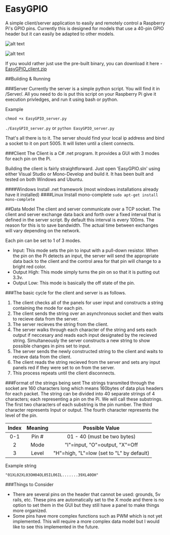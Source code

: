 # EasyGPIO
A simple client/server application to easily and remotely control a Raspberry Pi's GPIO pins.  Currently this is designed for models that use a 40-pin GPIO header but it can easily be adapted to other models.

![alt text](http://www.modernmetalproduction.com/wp-content/uploads/edd/2017/01/client-e1484251710962.png)

![alt text](http://www.modernmetalproduction.com/wp-content/uploads/2017/01/run.png)

If you would rather just use the pre-built binary, you can download it here - [EasyGPIO_client.zip](www.modernmetalproduction.com/free-downloads/EasyGPIO_client.zip)

##Building & Running

###Server
Currently the server is a simple python script. You will find it in /Server/.  All you need to do is put this script on your Raspberry Pi give it execution privledges, and run it using bash or python.

Example

`chmod +x EasyGPIO_server.py`

`./EasyGPIO_server.py` or  `python EasyGPIO_server.py`

That's all there is to it.  The server should find your local ip address and bind a socket to it on port 5005.  It will listen until a client connects.

###Client
The Client is a C# .net program. It provides a GUI with 3 modes for each pin on the Pi.

Building the client is fairly straightforward. Just open 'EasyGPIO.sln' using either Visual Studio or Mono-Develop and build it.  It has been built and tested on both Windows and Ubuntu.

####Windows
Install .net framework (most windows installations already have it installed)
####Linux
Install mono-complete `sudo apt-get install mono-complete`


##Data Model
The client and server communicate over a TCP socket. The client and server exchange data back and forth over a fixed interval that is defined in the server script.  By default this interval is every 100ms.  The reason for this is to save bandwidth.  The actual time between exchanges will vary depending on the network.

Each pin can be set to 1 of 3 modes.

+ Input: This mode sets the pin to input with a pull-down resistor. When the pin on the Pi detects an input, the server will send the appropriate data back to the client and the control area for that pin will change to a bright red color.
+ Output High: This mode simply turns the pin on so that it is putting out 3.3v.
+ Output Low: This mode is basically the off state of the pin.

###The basic cycle for the client and server is as follows.
1. The client checks all of the panels for user input and constructs a string containing the mode for each pin.
2. The client sends the string over an asynchronous socket and then waits to recieve data from the server.
3. The server recieves the string from the client.
4. The server walks through each character of the string and sets each output if neccesary and reads each input designated by the recieved string.  Simultaneously the server constructs a new string to show possible changes in pins set to input.
5. The server sends the newly constructed string to the client and waits to recieve data from the client.
6. The client reads the string recieved from the server and sets any input panels red if they were set to on from the server.
7. This process repeats until the client disconnects.

###Format of the strings being sent
The strings transmited through the socket are 160 characters long which means 160bytes of data plus headers for each packet. The string can be divided into 40 separate strings of 4 characters; each representing a pin on the Pi. We will call these substrings.
The first two characters of each substring is the pin number.  The third character represents Input or output. The fourth character represents the level of the pin.

|Index|Meaning|        Possible Value                   |
|:---:|:-----:|:---------------------------------------:|
| 0-1 | Pin # | 01 - 40 (must be two bytes)             |
|  2  | Mode  |"I"=input, "O"=output, "X"=Off           |
|  3  | Level |"H"=high, "L"=low (set to "L" by default)|

Example string

`"01XL02XL03OH04OL05IL06IL.......39XL40OH"`

###Things to Consider
+ There are several pins on the header that cannot be used: grounds, 5v rails, etc. These pins are automatically set to the X mode and there is no option to set them in the GUI but they still have a panel to make things more organized.
+ Some pins have more complex functions such as PWM which is not yet implemented. This will require a more complex data model but I would like to see this implemented in the future.
